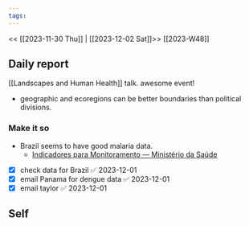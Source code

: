 ```yaml
---
tags:
---
```

<< [[2023-11-30 Thu]] | [[2023-12-02 Sat]]>>
[[2023-W48]]

## Daily report
[[Landscapes and Human Health]] talk. awesome event!
- geographic and ecoregions can be better boundaries than political divisions.
### Make it so
- Brazil seems to have good malaria data.
	- [Indicadores para Monitoramento — Ministério da Saúde](https://www.gov.br/saude/pt-br/assuntos/saude-de-a-a-z/m/malaria/situacao-epidemiologica-da-malaria/indicadores)
- [x] check data for Brazil ✅ 2023-12-01
- [x] email Panama for dengue data ✅ 2023-12-01
- [x] email taylor ✅ 2023-12-01

## Self

